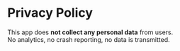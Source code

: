 # Privacy Policy

This app does **not collect any personal data** from users.  
No analytics, no crash reporting, no data is transmitted.
